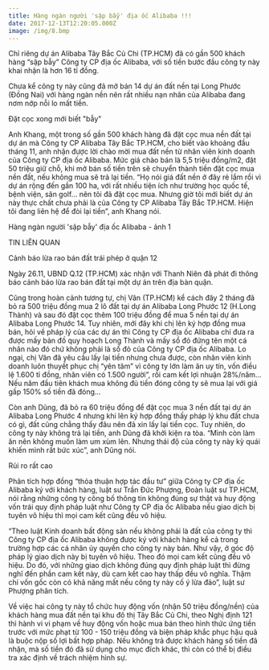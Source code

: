 ```yaml
---
title: Hàng ngàn người 'sập bẫy' địa ốc Alibaba !!!
date: 2017-12-13T12:20:05.000Z
image: /img/8.bmp
---
```

Chỉ riêng dự án Alibaba Tây Bắc Củ Chi (TP.HCM) đã có gần 500 khách hàng “sập bẫy” Công ty CP địa ốc Alibaba, với số tiền bước đầu công ty này khai nhận là hơn 16 tỉ đồng.

Chưa kể công ty này cũng đã mở bán 14 dự án đất nền tại Long Phước (Đồng Nai) với hàng ngàn nền nên rất nhiều nạn nhân của Alibaba đang nơm nớp nỗi lo mất tiền.

Đặt cọc xong mới biết "bẫy"

Anh Khang, một trong số gần 500 khách hàng đã đặt cọc mua nền đất tại dự án mà Công ty CP Alibaba Tây Bắc TP.HCM, cho biết vào khoảng đầu tháng 11, anh nhận được lời chào mời mua đất nền từ nhân viên kinh doanh của Công ty CP địa ốc Alibaba. Mức giá chào bán là 5,5 triệu đồng/m2, đặt 50 triệu giữ chỗ, khi mở bán số tiền trên sẽ chuyển thành tiền đặt cọc mua nền đất, nếu không mua sẽ trả lại tiền. “Họ nói giá đất nền ở đây rẻ lắm rồi vì dự án rộng đến gần 100 ha, với rất nhiều tiện ích như trường học quốc tế, bệnh viện, sân golf... nên tôi đã đặt cọc mua. Nhưng giờ tôi mới biết dự án này thực chất chưa phải là của Công ty CP Alibaba Tây Bắc TP.HCM. Hiện tôi đang liên hệ để đòi lại tiền”, anh Khang nói.

Hàng ngàn người 'sập bẫy' địa ốc Alibaba - ảnh 1

TIN LIÊN QUAN

Cảnh báo lừa rao bán đất trái phép ở quận 12

Ngày 26.11, UBND Q.12 (TP.HCM) xác nhận với Thanh Niên đã phát đi thông báo cảnh báo lừa rao bán đất tại một dự án trên địa bàn quận.

Cũng trong hoàn cảnh tương tự, chị Vân (TP.HCM) kể cách đây 2 tháng đã bỏ ra 500 triệu đồng mua 2 lô đất tại dự án Alibaba Long Phước 12 (H.Long Thành) và sau đó đặt cọc thêm 100 triệu đồng để mua 5 nền tại dự án Alibaba Long Phước 14. Tuy nhiên, mới đây khi chị lên ký hợp đồng mua bán, hỏi về pháp lý của các dự án thì Công ty CP địa ốc Alibaba chỉ đưa ra được mấy bản đồ quy hoạch Long Thành và mấy sổ đỏ đứng tên một cá nhân nào đó chứ không phải là sổ đỏ của Công ty CP địa ốc Alibaba. Lo ngại, chị Vân đã yêu cầu lấy lại tiền nhưng chưa được, còn nhân viên kinh doanh luôn thuyết phục chị “yên tâm” vì công ty lớn làm ăn uy tín, vốn điều lệ 1.600 tỉ đồng, nhân viên có 1.500 người”, rồi cam kết lợi nhuận 28%/năm… Nếu năm đầu tiên khách mua không đủ tiền đóng công ty sẽ mua lại với giá gấp 150% số tiền đã đóng...

Còn anh Dũng, đã bỏ ra 60 triệu đồng để đặt cọc mua 3 nền đất tại dự án Alibaba Long Phước 4 nhưng khi lên ký hợp đồng thấy pháp lý khu đất chưa có gì, đất cũng chẳng thấy đâu nên đã xin lấy lại tiền cọc. Tuy nhiên, do công ty này không trả lại tiền, anh Dũng đã khởi kiện ra tòa. “Mình còn làm ăn nên không muốn làm um xùm lên. Nhưng thái độ của công ty này kỳ quái khiến mình rất bức xúc”, anh Dũng nói.

Rủi ro rất cao

Phân tích hợp đồng “thỏa thuận hợp tác đầu tư” giữa Công ty CP địa ốc Alibaba ký với khách hàng, luật sư Trần Đức Phượng, Đoàn luật sư TP.HCM, nói rằng những công ty công bố thông tin không đúng sự thật và huy động vốn trái quy định pháp luật như Công ty CP địa ốc Alibaba nếu giao dịch bị tuyên vô hiệu thì mọi cam kết cũng đều vô hiệu.

“Theo luật Kinh doanh bất động sản nếu không phải là đất của công ty thì Công ty CP địa ốc Alibaba không được ký với khách hàng kể cả trong trường hợp các cá nhân ủy quyền cho công ty này bán. Như vậy, ở góc độ pháp lý giao dịch này bị tuyên vô hiệu. Theo đó mọi cam kết cũng đều vô hiệu. Do đó, với những giao dịch không đúng quy định pháp luật thì đừng nghĩ đến phần cam kết này, dù cam kết cao hay thấp đều vô nghĩa. Thậm chí vốn gốc còn có khả năng mất nếu công ty này cố ý lừa đảo”, luật sư Phượng phân tích.

Về việc hai công ty này tổ chức huy động vốn (nhận 50 triệu đồng/nền) của khách hàng mua đất nền tại khu đô thị Tây Bắc Củ Chi, theo Nghị định 121 thì hành vi vi phạm về huy động vốn hoặc mua bán theo hình thức ứng tiền trước với mức phạt từ 100 - 150 triệu đồng và biện pháp khắc phục hậu quả là buộc nộp số lợi bất hợp pháp. Nếu không trả được khách hàng số tiền đã nhận, mà số tiền đó đã sử dụng cho mục đích khác, thì còn có thể bị điều tra xác định về trách nhiệm hình sự.
